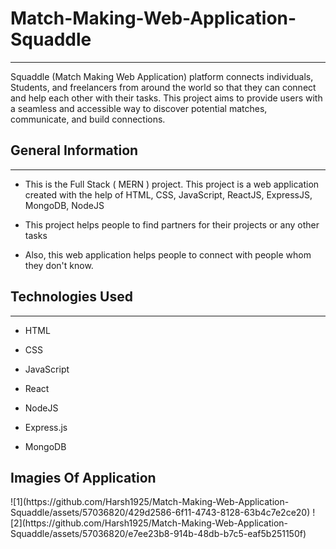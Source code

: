 <h1>Match-Making-Web-Application-Squaddle</h1>
<hr><p>Squaddle (Match Making Web Application) platform connects individuals, Students, and freelancers from around the world so that they can connect and help each other with their tasks. This project aims to provide users with a seamless and accessible way to discover potential matches, communicate, and build connections.</p><h2>General Information</h2>
<hr><ul>
<li>This is the Full Stack ( MERN ) project. This project is a web application created with the help of HTML, CSS, JavaScript, ReactJS, ExpressJS, MongoDB, NodeJS</li>
</ul><ul>
<li>This project helps people to find partners for their projects or any other tasks</li>
</ul><ul>
<li>Also, this web application helps people to connect with people whom they don't know.</li>
</ul><h2>Technologies Used</h2>
<hr><ul>
<li>HTML</li>
</ul><ul>
<li>CSS</li>
</ul><ul>
<li>JavaScript</li>
</ul><ul>
<li>React</li>
</ul><ul>
<li>NodeJS</li>
</ul><ul>
<li>Express.js</li>
</ul><ul>
<li>MongoDB</li>
</ul>
<h2>Imagies Of Application</h2>
![1](https://github.com/Harsh1925/Match-Making-Web-Application-Squaddle/assets/57036820/429d2586-6f11-4743-8128-63b4c7e2ce20)
![2](https://github.com/Harsh1925/Match-Making-Web-Application-Squaddle/assets/57036820/e7ee23b8-914b-48db-b7c5-eaf5b251150f)

